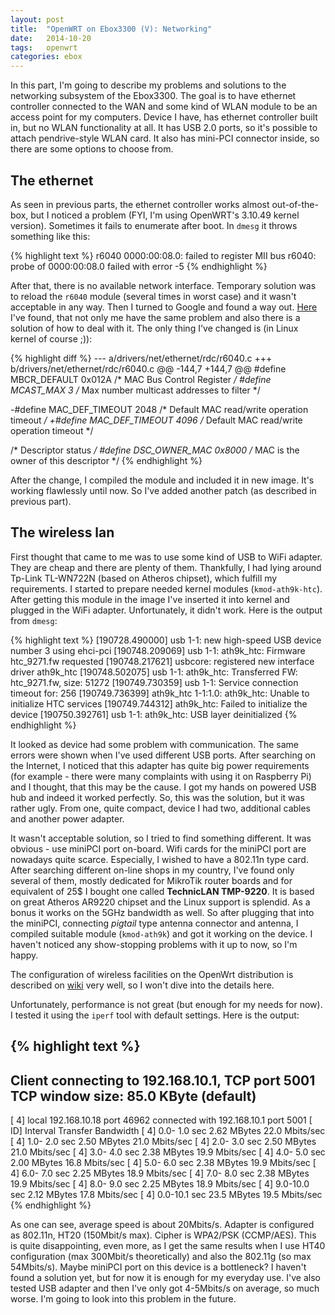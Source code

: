 ```yaml
---
layout: post
title:  "OpenWRT on Ebox3300 (V): Networking"
date:   2014-10-20
tags:   openwrt
categories: ebox
---
```


In this part, I'm going to describe my problems and solutions to the networking
subsystem of the Ebox3300. The goal is to have ethernet controller connected
to the WAN and some kind of WLAN module to be an access point for my computers.
Device I have, has ethernet controller built in, but no WLAN functionality at
all. It has USB 2.0 ports, so it's possible to attach pendrive-style WLAN card.
It also has mini-PCI connector inside, so there are some options to choose from.

The ethernet
------------

As seen in previous parts, the ethernet controller works almost out-of-the-box,
but I noticed a problem (FYI, I'm using OpenWRT's 3.10.49 kernel
version). Sometimes it fails to enumerate after boot. In `dmesg` it throws
something like this:

{% highlight text %}
r6040 0000:00:08.0: failed to register MII bus
r6040: probe of 0000:00:08.0 failed with error -5
{% endhighlight %}

After that, there is no available network interface. Temporary solution was to
reload the `r6040` module (several times in worst case) and it wasn't
acceptable in any way. Then I turned to Google and found a way out.
[Here](https://bugzilla.kernel.org/show_bug.cgi?id=64081) I've found, that not
only me have the same problem and also there is a solution of how to deal with
it. The only thing I've changed is (in Linux kernel of course ;)):

{% highlight diff %}
--- a/drivers/net/ethernet/rdc/r6040.c
+++ b/drivers/net/ethernet/rdc/r6040.c
@@ -144,7 +144,7 @@
 #define MBCR_DEFAULT   0x012A  /* MAC Bus Control Register */
 #define MCAST_MAX      3       /* Max number multicast addresses to filter */

-#define MAC_DEF_TIMEOUT        2048    /* Default MAC read/write operation timeout */
+#define MAC_DEF_TIMEOUT        4096    /* Default MAC read/write operation timeout */

 /* Descriptor status */
 #define DSC_OWNER_MAC  0x8000  /* MAC is the owner of this descriptor */
{% endhighlight %}

After the change, I compiled the module and included it in new image. It's
working flawlessly until now. So I've added another patch (as described in
previous part).

The wireless lan
----------------

First thought that came to me was to use some kind of USB to WiFi adapter.
They are cheap and there are plenty of them. Thankfully, I had lying around
Tp-Link TL-WN722N (based on Atheros chipset), which fulfill my requirements.
I started to prepare needed kernel modules (`kmod-ath9k-htc`). After getting
this module in the image I've inserted it into kernel and plugged in the WiFi
adapter. Unfortunately, it didn't work. Here is the output from `dmesg`:

{% highlight text %}
[190728.490000] usb 1-1: new high-speed USB device number 3 using ehci-pci
[190748.209069] usb 1-1: ath9k_htc: Firmware htc_9271.fw requested
[190748.217621] usbcore: registered new interface driver ath9k_htc
[190748.502075] usb 1-1: ath9k_htc: Transferred FW: htc_9271.fw, size: 51272
[190749.730359] usb 1-1: Service connection timeout for: 256
[190749.736399] ath9k_htc 1-1:1.0: ath9k_htc: Unable to initialize HTC services
[190749.744312] ath9k_htc: Failed to initialize the device
[190750.392761] usb 1-1: ath9k_htc: USB layer deinitialized
{% endhighlight %}

It looked as device had some problem with communication. The same errors were
shown when I've used different USB ports. After searching on the Internet,
I noticed that this adapter has quite big power requirements (for example -
there were many complaints with using it on Raspberry Pi) and I thought, that
this may be the cause. I got my hands on powered USB hub and indeed it worked
perfectly. So, this was the solution, but it was rather ugly. From one, quite
compact, device I had two, additional cables and another power adapter.

It wasn't acceptable solution, so I tried to find something different.
It was obvious - use miniPCI port on-board. Wifi cards for the miniPCI port
are nowadays quite scarce. Especially, I wished to have a 802.11n type card.
After searching different on-line shops in my country, I've found only several
of them, mostly dedicated for MikroTik router boards and for equivalent of 25$
I bought one called **TechnicLAN TMP-9220**. It is based on great Atheros AR9220
chipset and the Linux support is splendid. As a bonus it works on the 5GHz
bandwidth as well. So after plugging that into the miniPCI, connecting _pigtail_
type antenna connector and antenna, I compiled suitable module (`kmod-ath9k`)
and got it working on the device. I haven't noticed any show-stopping problems
with it up to now, so I'm happy.

The configuration of wireless facilities on the OpenWrt distribution is
described on [wiki](http://wiki.openwrt.org/doc/uci/wireless) very well, so
I won't dive into the details here.

Unfortunately, performance is not great (but enough for my needs for now).
I tested it using the `iperf` tool with default settings. Here is the output:

{% highlight text %}
------------------------------------------------------------
Client connecting to 192.168.10.1, TCP port 5001
TCP window size: 85.0 KByte (default)
------------------------------------------------------------
[  4] local 192.168.10.18 port 46962 connected with 192.168.10.1 port 5001
[ ID] Interval       Transfer     Bandwidth
[  4]  0.0- 1.0 sec  2.62 MBytes  22.0 Mbits/sec
[  4]  1.0- 2.0 sec  2.50 MBytes  21.0 Mbits/sec
[  4]  2.0- 3.0 sec  2.50 MBytes  21.0 Mbits/sec
[  4]  3.0- 4.0 sec  2.38 MBytes  19.9 Mbits/sec
[  4]  4.0- 5.0 sec  2.00 MBytes  16.8 Mbits/sec
[  4]  5.0- 6.0 sec  2.38 MBytes  19.9 Mbits/sec
[  4]  6.0- 7.0 sec  2.25 MBytes  18.9 Mbits/sec
[  4]  7.0- 8.0 sec  2.38 MBytes  19.9 Mbits/sec
[  4]  8.0- 9.0 sec  2.25 MBytes  18.9 Mbits/sec
[  4]  9.0-10.0 sec  2.12 MBytes  17.8 Mbits/sec
[  4]  0.0-10.1 sec  23.5 MBytes  19.5 Mbits/sec
{% endhighlight %}

As one can see, average speed is about 20Mbits/s. Adapter is configured as
802.11n, HT20 (150Mbit/s max). Cipher is WPA2/PSK (CCMP/AES). This is quite
disappointing, even more, as I get the same results when I use HT40
configuration (max 300Mbit/s theoretically) and also the 802.11g
(so max 54Mbits/s). Maybe miniPCI port on this device is a bottleneck?
I haven't found a solution yet, but for now it is enough for my everyday use.
I've also tested USB adapter and then I've only got 4-5Mbits/s on average,
so much worse. I'm going to look into this problem in the future.
